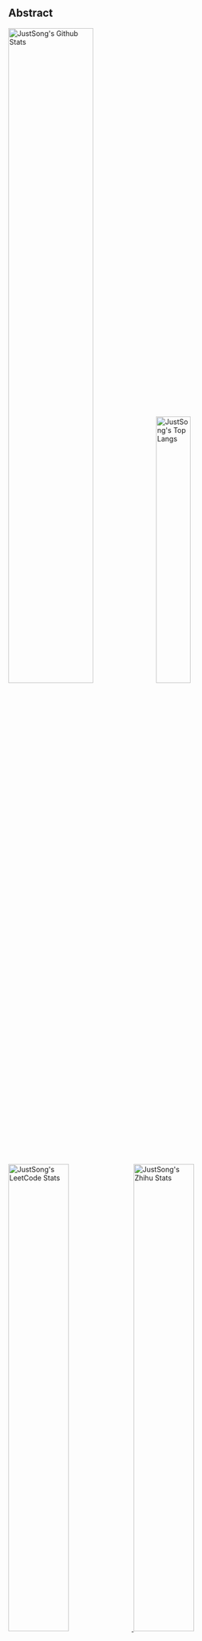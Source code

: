## Abstract
<p>
  <img src="https://github-readme-stats.vercel.app/api?username=songquanpeng&show_icons=true&hide_border=true" alt="JustSong's Github Stats" width="58%" />
  <img src="https://github-readme-stats.vercel.app/api/top-langs/?username=songquanpeng&layout=compact&hide_border=true&langs_count=10" alt="JustSong's Top Langs" width="37%" /> 
</p>

<a href="https://github.com/songquanpeng/stats-cards">
<p>
  <img src="https://stats.justsong.cn/api/leetcode/?username=quanpeng&theme=light" alt="JustSong's LeetCode Stats" width="49%" />
  <img src="https://stats.justsong.cn/api/zhihu/?username=songwonderful&theme=light" alt="JustSong's Zhihu Stats" width="49%" /> 
</p>
</a>

![skills](https://skillicons.dev/icons?i=c,cpp,go,py,html,css,js,nodejs,java,md,pytorch,tensorflow,flask,fastapi,express,qt,react,cmake,docker,git,linux,nginx,mysql,redis,sqlite,githubactions,heroku,vercel,visualstudio,vscode)


## Top Projects
|Project|Description|Stars|
|:--|:--|:--|
|[message-pusher](https://github.com/songquanpeng/message-pusher)|搭建专属于你的消息推送服务，支持多种消息推送方式，支持 Markdown，仅单可执行文件，开箱即用|`946⭐`|
|[go-file](https://github.com/songquanpeng/go-file)|基于 Go 的文件分享工具，仅单可执行文件，开箱即用，内置图床和视频播放页面. File sharing tool based on Go.|`467⭐`|
|[pytorch-template](https://github.com/songquanpeng/pytorch-template)|To be the world's best PyTorch project template.|`165⭐`|
|[stats-cards](https://github.com/songquanpeng/stats-cards)|在 README 中展示你在知乎，GitHub，B 站，LeetCode，掘金，CSDN，牛客等网站的数据，也可用于服务状态监控. Show your LeetCode & GitHub stats in GitHub Profile.|`123⭐`|
|[pronunciation-corrector](https://github.com/songquanpeng/pronunciation-corrector)|拯救你的英语发音，告别因发音错误带来的尴尬！|`110⭐`|
|[blog](https://github.com/songquanpeng/blog)|基于 Node.js 的个人博客系统. Node.js based blog system.|`44⭐`|
|[battle-city](https://github.com/songquanpeng/battle-city)|基于 TypeScript 的《坦克大战》的非标准实现. Yet another Battle City implementation with TypeScript.|`24⭐`|
|[microblog](https://github.com/songquanpeng/microblog)|基于 Go 的个人微博客，一个供你闲言碎语的地方. Go based microblog system.|`21⭐`|
|[zhihu-archiver](https://github.com/songquanpeng/zhihu-archiver)|每日自动抓取知乎热榜，之后转换成 Markdown 文件并构造静态网站|`17⭐`|
|[L2M-GAN](https://github.com/songquanpeng/L2M-GAN)|Unofficial PyTorch implementation of "L2M-GAN: Learning To Manipulate Latent Space Semantics for Facial Attribute Editing".|`16⭐`|

## Recent Updates
|Project|Description|Last Update|
|:--|:--|:--|
|[snippet-manager](https://github.com/songquanpeng/snippet-manager)|[WIP] Your self-deployed online code snippet manager.|![2023-02-25 15:30:37](https://img.shields.io/badge/2023--02--25-15%3A30%3A37-brightgreen?style=flat-square)|
|[server-monitor](https://github.com/songquanpeng/server-monitor)|Monitor GPU usages across multi servers.|![2023-02-25 15:05:43](https://img.shields.io/badge/2023--02--25-15%3A05%3A43-brightgreen?style=flat-square)|
|[gofile-cli](https://github.com/songquanpeng/gofile-cli)|[WIP] CLI for Go File.|![2023-02-23 18:50:11](https://img.shields.io/badge/2023--02--23-18%3A50%3A11-brightgreen?style=flat-square)|
|[go-text](https://github.com/songquanpeng/go-text)|基于 Go 的终端风格在线聊天工具，仅单可执行文件，开箱即用. Go based terminal-style chat room.|![2023-02-23 18:33:51](https://img.shields.io/badge/2023--02--23-18%3A33%3A51-brightgreen?style=flat-square)|
|[diy-timelapse](https://github.com/songquanpeng/diy-timelapse)|基于树莓派的延时摄影装置|![2023-02-22 09:30:24](https://img.shields.io/badge/2023--02--22-09%3A30%3A24-brightgreen?style=flat-square)|
|[songquanpeng](https://github.com/songquanpeng/songquanpeng)|Automatically update your GitHub profile with GitHub Actions.|![2023-02-19 20:30:35](https://img.shields.io/badge/2023--02--19-20%3A30%3A35-brightgreen?style=flat-square)|
|[wechat-server](https://github.com/songquanpeng/wechat-server)|微信公众号的后端，为其他系统提供微信登录验证功能|![2023-02-18 11:14:35](https://img.shields.io/badge/2023--02--18-11%3A14%3A35-brightgreen?style=flat-square)|
|[message-pusher](https://github.com/songquanpeng/message-pusher)|搭建专属于你的消息推送服务，支持多种消息推送方式，支持 Markdown，仅单可执行文件，开箱即用|![2023-02-18 11:14:03](https://img.shields.io/badge/2023--02--18-11%3A14%3A03-brightgreen?style=flat-square)|
|[gin-template](https://github.com/songquanpeng/gin-template)|用于 Gin & React 项目的模板. Template for Gin & React projects.|![2023-02-18 11:11:00](https://img.shields.io/badge/2023--02--18-11%3A11%3A00-brightgreen?style=flat-square)|
|[blog](https://github.com/songquanpeng/blog)|基于 Node.js 的个人博客系统. Node.js based blog system.|![2023-02-11 18:41:23](https://img.shields.io/badge/2023--02--11-18%3A41%3A23-brightgreen?style=flat-square)|



*Last updated on: 2023-02-26 20:31:28*
